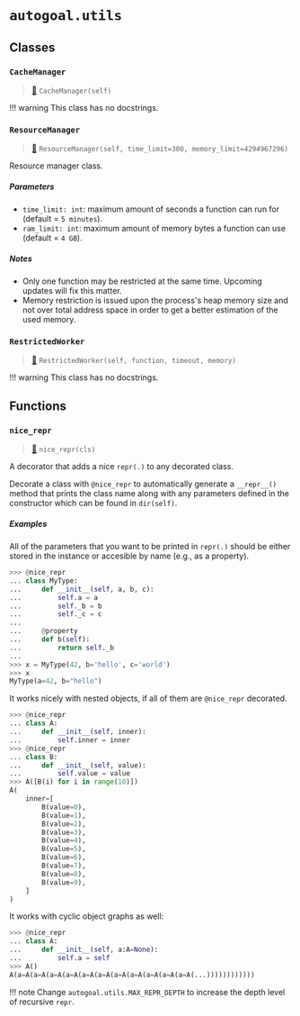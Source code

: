# `autogoal.utils`

## Classes

### `CacheManager`

> [📝](https://github.com/sestevez/autogoal/blob/master/autogoal/utils/_cache.py#L1)
> `CacheManager(self)`


!!! warning
    This class has no docstrings.

### `ResourceManager`

> [📝](https://github.com/sestevez/autogoal/blob/master/autogoal/utils/_resource.py#L9)
> `ResourceManager(self, time_limit=300, memory_limit=4294967296)`


Resource manager class.

##### Parameters

- `time_limit: int`: maximum amount of seconds a function can run for (default = `5 minutes`).
- `ram_limit: int`: maximum amount of memory bytes a function can use (default = `4 GB`).

##### Notes

- Only one function may be restricted at the same time.
  Upcoming updates will fix this matter.
- Memory restriction is issued upon the process's heap memory size and not
  over total address space in order to get a better estimation of the used memory.


### `RestrictedWorker`

> [📝](https://github.com/sestevez/autogoal/blob/master/autogoal/utils/_process.py#L12)
> `RestrictedWorker(self, function, timeout, memory)`


!!! warning
    This class has no docstrings.


## Functions

### `nice_repr`

> [📝](https://github.com/sestevez/autogoal/blob/master/autogoal/utils/__init__.py#L10)
> `nice_repr(cls)`


A decorator that adds a nice `repr(.)` to any decorated class.

Decorate a class with `@nice_repr` to automatically generate a `__repr__()`
method that prints the class name along with any parameters defined in the
constructor which can be found in `dir(self)`.

##### Examples

All of the parameters that you want to be printed in `repr(.)` should
be either stored in the instance or accesible by name (e.g., as a property).

```python
>>> @nice_repr
... class MyType:
...     def __init__(self, a, b, c):
...         self.a = a
...         self._b = b
...         self._c = c
...
...     @property
...     def b(self):
...         return self._b
...
>>> x = MyType(42, b='hello', c='world')
>>> x
MyType(a=42, b="hello")

```

It works nicely with nested objects, if all of them are `@nice_repr` decorated.

```python
>>> @nice_repr
... class A:
...     def __init__(self, inner):
...         self.inner = inner
>>> @nice_repr
... class B:
...     def __init__(self, value):
...         self.value = value
>>> A([B(i) for i in range(10)])
A(
    inner=[
        B(value=0),
        B(value=1),
        B(value=2),
        B(value=3),
        B(value=4),
        B(value=5),
        B(value=6),
        B(value=7),
        B(value=8),
        B(value=9),
    ]
)

```

It works with cyclic object graphs as well:

```python
>>> @nice_repr
... class A:
...     def __init__(self, a:A=None):
...         self.a = self
>>> A()
A(a=A(a=A(a=A(a=A(a=A(a=A(a=A(a=A(a=A(a=A(a=A(...))))))))))))

```

!!! note
    Change `autogoal.utils.MAX_REPR_DEPTH` to increase the depth level of recursive `repr`.


